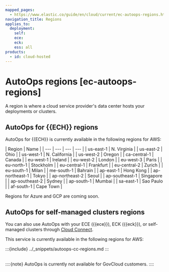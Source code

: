 ```yaml
---
mapped_pages:
  - https://www.elastic.co/guide/en/cloud/current/ec-autoops-regions.html
navigation_title: Regions
applies_to:
  deployment:
    self:
    ece:
    eck:
    ess: all
products:
  - id: cloud-hosted
---
```


# AutoOps regions [ec-autoops-regions]

A region is where a cloud service provider's data center hosts your deployments or clusters.

## AutoOps for {{ECH}} regions

AutoOps for {{ECH}} is currently available in the following regions for AWS:

| Region | Name |
| --- | --- | --- | --- |
| us-east-1 | N. Virginia |
| us-east-2 | Ohio |
| us-west-1 | N. California |
| us-west-2 | Oregon |
| ca-central-1 | Canada |
| eu-west-1 | Ireland |
| eu-west-2 | London |
| eu-west-3 | Paris |
| eu-north-1 | Stockholm |
| eu-central-1 | Frankfurt |
| eu-central-2 | Zurich |
| eu-south-1 | Milan |
| me-south-1 | Bahrain |
| ap-east-1 | Hong Kong |
| ap-northeast-1 | Tokyo |
| ap-northeast-2 | Seoul |
| ap-southeast-1 | Singapore |
| ap-southeast-2 | Sydney |
| ap-south-1 | Mumbai |
| sa-east-1 | Sao Paulo |
| af-south-1 | Cape Town |

Regions for Azure and GCP are coming soon.

## AutoOps for self-managed clusters regions

You can also use AutoOps with your ECE ({{ece}}), ECK ({{eck}}), or self-managed clusters through [Cloud Connect](/deploy-manage/cloud-connect.md). 

This service is currently available in the following regions for AWS:

:::{include} ../_snippets/autoops-cc-regions.md
:::

<br>
::::{note} 
AutoOps is currently not available for GovCloud customers.
::::
